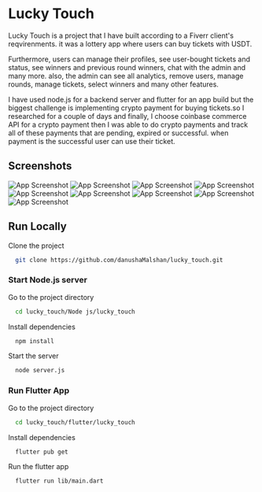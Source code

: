 
# Lucky Touch

Lucky Touch is a project that I have built according to a Fiverr client's reqvirenments. it was a lottery app where users can buy tickets with USDT.

Furthermore, users can manage their profiles, see user-bought tickets and status, see winners and previous round winners, chat with the admin and many more. also, the admin can see all analytics, remove users, manage rounds, manage tickets, select winners and many other features.

I have used node.js for a backend server and flutter for an app build but the biggest challenge is implementing crypto payment for buying tickets.so I researched for a couple of days and finally, I choose coinbase commerce API for a crypto payment then I was able to do crypto payments and track all of these payments that are pending, expired or successful. when payment is the successful user can use their ticket.


## Screenshots

![App Screenshot](https://danncode.com/portfolio/images/lucky_touch/1.png)
![App Screenshot](https://danncode.com/portfolio/images/lucky_touch/2.png)
![App Screenshot](https://danncode.com/portfolio/images/lucky_touch/3.png)
![App Screenshot](https://danncode.com/portfolio/images/lucky_touch/4.png)
![App Screenshot](https://danncode.com/portfolio/images/lucky_touch/5.png)
![App Screenshot](https://danncode.com/portfolio/images/lucky_touch/6.png)
![App Screenshot](https://danncode.com/portfolio/images/lucky_touch/7.png)
![App Screenshot](https://danncode.com/portfolio/images/lucky_touch/8.png)
![App Screenshot](https://danncode.com/portfolio/images/lucky_touch/9.png)


## Run Locally

Clone the project

```bash
  git clone https://github.com/danushaMalshan/lucky_touch.git
```

### Start Node.js server
Go to the project directory

```bash
  cd lucky_touch/Node js/lucky_touch
```

Install dependencies

```bash
  npm install
```

Start the server

```bash
  node server.js
```

### Run Flutter App
Go to the project directory

```bash
  cd lucky_touch/flutter/lucky_touch
```

Install dependencies

```bash
  flutter pub get
```

Run the flutter app

```bash
  flutter run lib/main.dart
```

